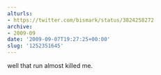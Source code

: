 ```yaml
---
alturls:
- https://twitter.com/bismark/status/3824258272
archive:
- 2009-09
date: '2009-09-07T19:27:25+00:00'
slug: '1252351645'
---
```


well that run almost killed me.


